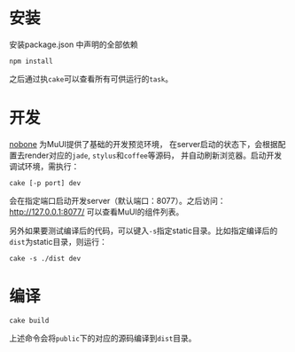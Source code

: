 # 安装
安装package.json 中声明的全部依赖
```shell
npm install
```
之后通过执`cake`可以查看所有可供运行的`task`。

# 开发
[nobone](https://github.com/ysmood/nobone) 为MuUI提供了基础的开发预览环境，
在server启动的状态下，会根据配置去render对应的`jade`, `stylus`和`coffee`等源码，
并自动刷新浏览器。启动开发调试环境，需执行：
```shell
cake [-p port] dev
```
会在指定端口启动开发server（默认端口：8077）。之后访问：http://127.0.0.1:8077/ 可以查看MuUI的组件列表。

另外如果要测试编译后的代码，可以键入`-s`指定static目录。比如指定编译后的`dist`为static目录，则运行：
```shell
cake -s ./dist dev
```

# 编译

```shell
cake build
```
上述命令会将`public`下的对应的源码编译到`dist`目录。

